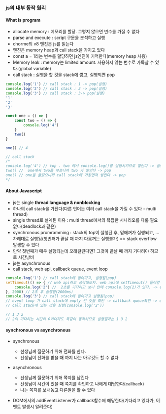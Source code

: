 ### js의 내부 동작 원리

#### What is program

* allocate memory : 메모리를 할당. 그렇지 않으면 변수를 가질 수 없다
* parse and execute : script 구문을 분석하고 실행
* chorme의 v8 엔진은 js를 읽는다
* 엔진은 memory heap과 call stack을 가지고 있다
* const a = 1라는 변수를 할당하면 js엔진이 기억한다(memory heap 사용)
* Memory leak : memory는 limited amount. 사용하지 않는 변수로 가득찰 수 있다.(global variable)
* call stack : 실행을 할 것을 stack에 쌓고, 실행되면 pop

``` javascript
console.log('1') // call stack : 1 -> pop(실행)
console.log('2') // call stack : 2 -> pop(실행)
console.log('3') // call stack : 3-> pop(실행)
'1'
'2'
'3'

```

```  javascript
const one = () => {
    const two = () => {
        console.log('4')
    }
    two()
}

one() // 4

// call stack
/*
console.log('4') // top . two 에서 console.log()를 실행시키므로 쌓인다 -> 실행됨(pop)
two() //  one에서 two를 부르니까 two 가 쌓인다 -> pop
one() // one을 불렀으니까 call stack에 가장먼저 쌓인다 -> pop
*/
```

#### About Javascript

* js는 single <strong> thread language & nonblocking </strong>
* 하나의 call stack을 가진다(다른 언어는 여러 call stack을 가질 수 있다 - multi thread)
* single thread로 설계된 이유 : multi thread에서의 복잡한 시나리오를 다룰 필요 없다(deadlock과 같은)
* synchronous promramming : stack의 top이 실행된 후, 밑에꺼가 실행되고, ... 차례대로 실행됨(첫번째가 끝날 때 까지 다음꺼는 실행불가) => stack overflow 발생할 수 있다 
* 만약 첫번째가 매우 실행되는데 오래걸린다면? 그것이 끝날 때 까지 기다려야 하므로 시간낭비
* js는 asynchronous 
* call stack, web api, callback queue, event loop 

``` javascript
console.log('1') // call stack에 들어가고, 실행됨(pop)
setTimeout(() => { // web api라고 생각해보자. web api에 setTimeout() 들어감 -> 2초를 기다린다 -> pop
    console.log('2') //  2초를 기다리고 보니 안에 console.log(2)가 있다. -> callback queue 에 넣는다
}, 2000) // 2초 후 실행함(2000ms)
console.log('3') // call stack에 들어가고 실행됨(pop)
// event loop 가 call stack에 empty 인 것을 확인 -> callback queue확인 -> callback함수를 call stack에 넣는다
// call stack에 있는 것을 실행(console.log('2'))

// 1 3 2
// 2의 기다리는 시간이 0이더라도 똑같이 동작하므로 실행결과는 1 3 2
```

#### synchronous vs asynchronous

* synchronous
    * 선생님께 질문하기 위해 전화를 한다.
    * 선생님이 전화를 받을 때 까지 나는 아무것도 할 수 없다

* asynchronous
    * 선생님께 질문하기 위해 쪽지를 남긴다
    * 선생님이 시간이 있을 때 쪽지를 확인하고 나에게 대답한다(callback)
    * 나는 쪽지를 보내놓고 다른일을 할 수 있다

* DOM에서의 addEventListener가 callback함수에 해당한다(기다리고 있다가, 이벤트 발생시 알려준다)
